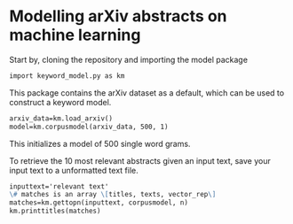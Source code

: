 # Modelling arXiv abstracts on machine learning

Start by, cloning the repository and importing the model package
```markdown
import keyword_model.py as km
```

This package contains the arXiv dataset as a default, which can be used to construct a keyword model.
```markdown
arxiv_data=km.load_arxiv()
model=km.corpusmodel(arxiv_data, 500, 1)
```
This initializes a model of 500 single word grams.

To retrieve the 10 most relevant abstracts given an input text, save your input text to a unformatted text file.
```markdown
inputtext='relevant text'
\# matches is an array \[titles, texts, vector_rep\]
matches=km.gettopn(inputtext, corpusmodel, n)
km.printtitles(matches)
```
